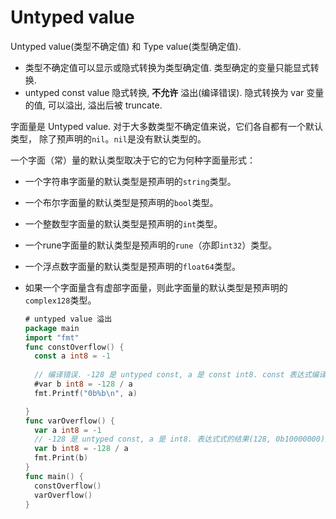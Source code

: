 # Untyped value

Untyped value(类型不确定值) 和 Type value(类型确定值).

* 类型不确定值可以显示或隐式转换为类型确定值. 类型确定的变量只能显式转换.
* untyped const value 隐式转换, **不允许** 溢出(编译错误). 隐式转换为 var 变量的值, 可以溢出, 溢出后被 truncate.

字面量是 Untyped value. 对于大多数类型不确定值来说，它们各自都有一个默认类型， 除了预声明的`nil`。`nil`是没有默认类型的。

一个字面（常）量的默认类型取决于它的它为何种字面量形式：

- 一个字符串字面量的默认类型是预声明的`string`类型。

- 一个布尔字面量的默认类型是预声明的`bool`类型。

- 一个整数型字面量的默认类型是预声明的`int`类型。

- 一个rune字面量的默认类型是预声明的`rune`（亦即`int32`）类型。

- 一个浮点数字面量的默认类型是预声明的`float64`类型。

- 如果一个字面量含有虚部字面量，则此字面量的默认类型是预声明的`complex128`类型。

  ```go
  # untyped value 溢出
  package main
  import "fmt"
  func constOverflow() {
    const a int8 = -1 
    
    // 编译错误. -128 是 untyped const, a 是 const int8. const 表达式编译器求值. 计算结果(128)还是 const, 不允许溢出, 编译错误.
    #var b int8 = -128 / a 
   	fmt.Printf("0b%b\n", a)
  
  }
  func varOverflow() {
    var a int8 = -1 
    // -128 是 untyped const, a 是 int8. 表达式式的结果(128, 0b10000000)是 var int8, 允许溢出, 最高位作为符号位, 刚好是 -128 的补码.
    var b int8 = -128 / a
    fmt.Print(b)
  }
  func main() {
    constOverflow()
    varOverflow()
  }
  ```

  